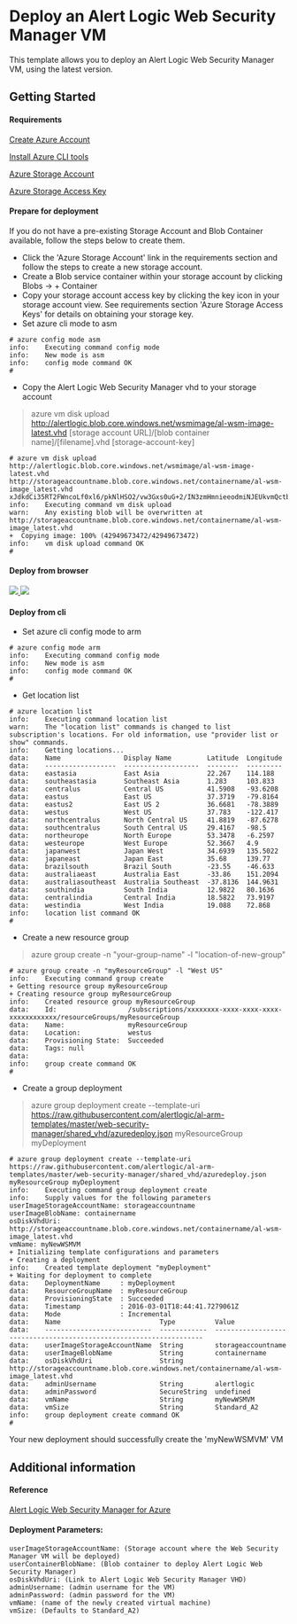 # Deploy an Alert Logic Web Security Manager VM

This template allows you to deploy an Alert Logic Web Security Manager VM, using the latest version.

## Getting Started

#### Requirements
[Create Azure Account](https://account.windowsazure.com/Home/Index)

[Install Azure CLI tools](https://azure.microsoft.com/en-us/documentation/articles/xplat-cli-install/)

[Azure Storage Account](https://azure.microsoft.com/en-us/documentation/articles/storage-create-storage-account/#create-a-storage-account)

[Azure Storage Access Key](https://azure.microsoft.com/en-us/documentation/articles/storage-create-storage-account/#manage-your-storage-access-keys)

#### Prepare for deployment

If you do not have a pre-existing Storage Account and Blob Container available, follow the steps below to create them.

 * Click the 'Azure Storage Account' link in the requirements section and follow the steps to create a new storage account.
 * Create a Blob service container within your storage account by clicking Blobs -> + Container
 * Copy your storage account access key by clicking the key icon in your storage account view. See requirements section 'Azure Storage Access Keys' for details on obtaining your storage key.
 * Set azure cli mode to asm
 
 ```
 # azure config mode asm
 info:    Executing command config mode
 info:    New mode is asm
 info:    config mode command OK
 #
 ```
 
 *  Copy the Alert Logic Web Security Manager vhd to your storage account
  
 > azure vm disk upload http://alertlogic.blob.core.windows.net/wsmimage/al-wsm-image-latest.vhd [storage account URL]/[blob container name]/[filename].vhd [storage-account-key]

 ```
 # azure vm disk upload http://alertlogic.blob.core.windows.net/wsmimage/al-wsm-image-latest.vhd http://storageaccountname.blob.core.windows.net/containername/al-wsm-image_latest.vhd xJdkdCi35RT2FWncoLf0xl6/pkNlHSO2/vw3Gxs0uG+2/IN3zmHmnieeodmiNJEUkvmQctbPOTD/ONVxwx6wQ==
 info:    Executing command vm disk upload
 warn:    Any existing blob will be overwritten at http://storageaccountname.blob.core.windows.net/containername/al-wsm-image_latest.vhd
 +  Copying image: 100% (42949673472/42949673472)                               
 info:    vm disk upload command OK
 #
 ```


#### Deploy from browser


<a href="https://portal.azure.com/#create/Microsoft.Template/uri/https%3A%2F%2Fraw.githubusercontent.com%2Falertlogic%2Fal-arm-templates%2Fmaster%2Fweb-security-manager%2Fshared_vhd%2Fazuredeploy.json" target="_blank">
    <img src="http://azuredeploy.net/deploybutton.png"/>
</a>
<a href="http://armviz.io/#/?load=https%3A%2F%2Fraw.githubusercontent.com%2Falertlogic%2Fal-arm-templates%2Fmaster%2Fweb-security-manager%2Fshared_vhd%2Fazuredeploy.json" target="_blank">
    <img src="http://armviz.io/visualizebutton.png"/>
</a>


#### Deploy from cli

* Set azure cli config mode to arm

```
# azure config mode arm
info:    Executing command config mode
info:    New mode is asm
info:    config mode command OK
#
```

* Get location list

```
# azure location list
info:    Executing command location list
warn:    The "location list" commands is changed to list subscription's locations. For old information, use "provider list or show" commands.
info:    Getting locations...
data:    Name                Display Name         Latitude  Longitude
data:    ------------------  -------------------  --------  ---------
data:    eastasia            East Asia            22.267    114.188  
data:    southeastasia       Southeast Asia       1.283     103.833  
data:    centralus           Central US           41.5908   -93.6208 
data:    eastus              East US              37.3719   -79.8164 
data:    eastus2             East US 2            36.6681   -78.3889 
data:    westus              West US              37.783    -122.417 
data:    northcentralus      North Central US     41.8819   -87.6278 
data:    southcentralus      South Central US     29.4167   -98.5    
data:    northeurope         North Europe         53.3478   -6.2597  
data:    westeurope          West Europe          52.3667   4.9      
data:    japanwest           Japan West           34.6939   135.5022 
data:    japaneast           Japan East           35.68     139.77   
data:    brazilsouth         Brazil South         -23.55    -46.633  
data:    australiaeast       Australia East       -33.86    151.2094 
data:    australiasoutheast  Australia Southeast  -37.8136  144.9631 
data:    southindia          South India          12.9822   80.1636  
data:    centralindia        Central India        18.5822   73.9197  
data:    westindia           West India           19.088    72.868   
info:    location list command OK
#
```

* Create a new resource group

> azure group create -n "your-group-name" -l "location-of-new-group"

```
# azure group create -n "myResourceGroup" -l "West US"
info:    Executing command group create
+ Getting resource group myResourceGroup                                       
+ Creating resource group myResourceGroup                                      
info:    Created resource group myResourceGroup
data:    Id:                  /subscriptions/xxxxxxxx-xxxx-xxxx-xxxx-xxxxxxxxxxxx/resourceGroups/myResourceGroup
data:    Name:                myResourceGroup
data:    Location:            westus
data:    Provisioning State:  Succeeded
data:    Tags: null
data:    
info:    group create command OK
#
```

* Create a group deployment

> azure group deployment create --template-uri https://raw.githubusercontent.com/alertlogic/al-arm-templates/master/web-security-manager/shared_vhd/azuredeploy.json myResourceGroup myDeployment

```
# azure group deployment create --template-uri https://raw.githubusercontent.com/alertlogic/al-arm-templates/master/web-security-manager/shared_vhd/azuredeploy.json myResourceGroup myDeployment
info:    Executing command group deployment create
info:    Supply values for the following parameters
userImageStorageAccountName: storageaccountname
userImageBlobName: containername
osDiskVhdUri: http://storageaccountname.blob.core.windows.net/containername/al-wsm-image_latest.vhd
vmName: myNewWSMVM
+ Initializing template configurations and parameters                          
+ Creating a deployment                                                        
info:    Created template deployment "myDeployment"
+ Waiting for deployment to complete                                           
data:    DeploymentName     : myDeployment
data:    ResourceGroupName  : myResourceGroup
data:    ProvisioningState  : Succeeded
data:    Timestamp          : 2016-03-01T18:44:41.7279061Z
data:    Mode               : Incremental
data:    Name                         Type          Value                                                              
data:    ---------------------------  ------------  -------------------------------------------------------------------
data:    userImageStorageAccountName  String        storageaccountname                                                          
data:    userImageBlobName            String        containername                                                                
data:    osDiskVhdUri                 String        http://storageaccountname.blob.core.windows.net/containername/al-wsm-image_latest.vhd
data:    adminUsername                String        alertlogic                                                         
data:    adminPassword                SecureString  undefined                                                          
data:    vmName                       String        myNewWSMVM                                                          
data:    vmSize                       String        Standard_A2                                                        
info:    group deployment create command OK
# 
```

Your new deployment should successfully create the 'myNewWSMVM' VM

## Additional information

#### Reference

[Alert Logic Web Security Manager for Azure](http://docs.alertlogic.com/#cloud/microsoft-azure-web-security-manager-premier-paas-manual.htm)

#### Deployment Parameters:
```
userImageStorageAccountName: (Storage account where the Web Security Manager VM will be deployed)
userContainerBlobName: (Blob container to deploy Alert Logic Web Security Manager)
osDiskVhdUri: (Link to Alert Logic Web Security Manager VHD)
adminUsername: (admin username for the VM)
adminPassword: (admin password for the VM)
vmName: (name of the newly created virtual machine)
vmSize: (Defaults to Standard_A2)
```

